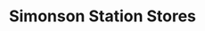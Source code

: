 ---
title: "Simonson Station Stores"
url: /grand-forks/simonson-station-stores/
shop: Lebensmittel
---